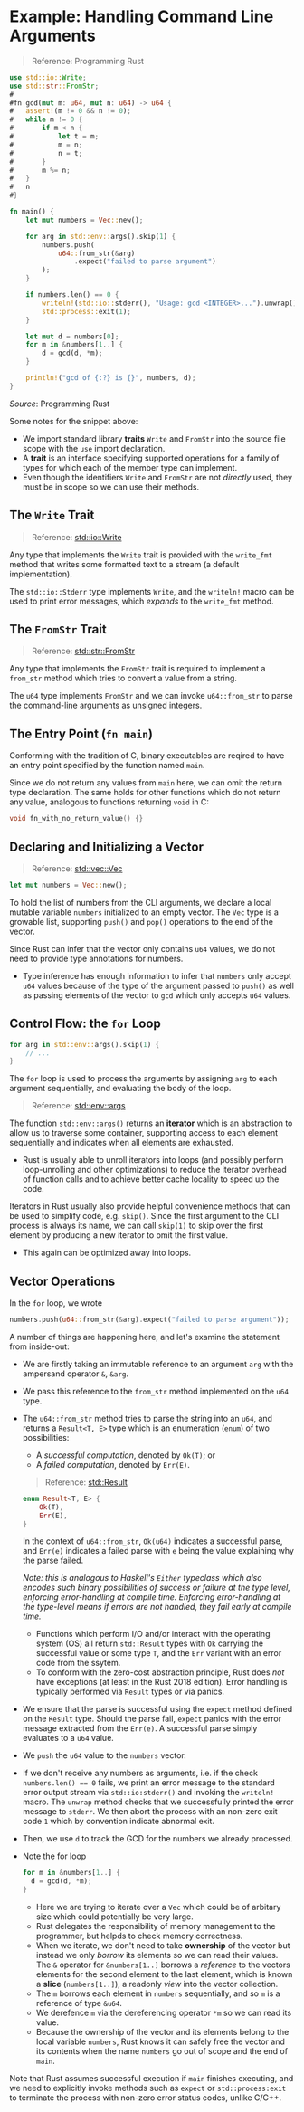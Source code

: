 # Example: Handling Command Line Arguments

> Reference: Programming Rust

```rust
use std::io::Write;
use std::str::FromStr;
#
#fn gcd(mut m: u64, mut n: u64) -> u64 {
#	assert!(m != 0 && n != 0);
#	while m != 0 {
#		if m < n {
#			let t = m;
#			m = n;
#			n = t;
#		}
#		m %= n;
#	}
#	n
#}

fn main() {
	let mut numbers = Vec::new();

	for arg in std::env::args().skip(1) {
		numbers.push(
			u64::from_str(&arg)
				.expect("failed to parse argument")
		);
	}

	if numbers.len() == 0 {
		writeln!(std::io::stderr(), "Usage: gcd <INTEGER>...").unwrap();
		std::process::exit(1);
	}

	let mut d = numbers[0];
	for m in &numbers[1..] {
		d = gcd(d, *m);
	}

	println!("gcd of {:?} is {}", numbers, d);
}
```

*Source*: Programming Rust

Some notes for the snippet above:

- We import standard library **traits** `Write` and `FromStr` into the source
  file scope with the `use` import declaration.
- A **trait** is an interface specifying supported operations for a family of
  types for which each of the member type can implement.
- Even though the identifiers `Write` and `FromStr` are not *directly* used,
  they must be in scope so we can use their methods.

## The `Write` Trait

> Reference: [std::io::Write](https://doc.rust-lang.org/std/io/trait.Write.html)

Any type that implements the `Write` trait is provided with the `write_fmt`
method that writes some formatted text to a stream (a default implementation).

The `std::io::Stderr` type implements `Write`, and the `writeln!` macro can be
used to print error messages, which *expands* to the `write_fmt` method.

## The `FromStr` Trait

> Reference: [std::str::FromStr](https://doc.rust-lang.org/std/str/trait.FromStr.html)

Any type that implements the `FromStr` trait is required to implement a
`from_str` method which tries to convert a value from a string.

The `u64` type implements `FromStr` and we can invoke `u64::from_str` to
parse the command-line arguments as unsigned integers.

## The Entry Point (`fn main`)

Conforming with the tradition of C, binary executables are reqired to have
an entry point specified by the function named `main`.

Since we do not return any values from `main` here, we can omit the return
type declaration. The same holds for other functions which do not return
any value, analogous to functions returning `void` in C:

```c
void fn_with_no_return_value() {}
```

## Declaring and Initializing a Vector

> Reference: [std::vec::Vec](https://doc.rust-lang.org/std/vec/struct.Vec.html)

```rust
let mut numbers = Vec::new();
```

To hold the list of numbers from the CLI arguments, we declare a local
mutable variable `numbers` initialized to an empty vector. The `Vec` type
is a growable list, supporting `push()` and `pop()` operations to the end
of the vector.

Since Rust can infer that the vector only contains `u64` values, we do not
need to provide type annotations for numbers.

- Type inference has enough information to infer that `numbers` only accept
  `u64` values because of the type of the argument passed to `push()` as well
  as passing elements of the vector to `gcd` which only accepts `u64` values.

## Control Flow: the `for` Loop

```rust
for arg in std::env::args().skip(1) {
	// ...
}
```

The `for` loop is used to process the arguments by assigning `arg` to
each argument sequentially, and evaluating the body of the loop.

> Reference: [std::env::args](https://doc.rust-lang.org/std/env/fn.args.html)

The function `std::env::args()` returns an **iterator** which is an abstraction
to allow us to traverse some container, supporting access to each element
sequentially and indicates when all elements are exhausted.

- Rust is usually able to unroll iterators into loops (and possibly perform
  loop-unrolling and other optimizations) to reduce the iterator overhead
  of function calls and to achieve better cache locality to speed up the code.

Iterators in Rust usually also provide helpful convenience methods that can
be used to simplify code, e.g. `skip()`. Since the first argument to the
CLI process is always its name, we can call `skip(1)` to skip over the
first element by producing a new iterator to omit the first value.

- This again can be optimized away into loops.

## Vector Operations

In the `for` loop, we wrote

```rust
numbers.push(u64::from_str(&arg).expect("failed to parse argument"));
```

A number of things are happening here, and let's examine the statement from
inside-out:

- We are firstly taking an immutable reference to an argument `arg` with the
  ampersand operator `&`, `&arg`.
- We pass this reference to the `from_str` method implemented on the `u64`
  type.
- The `u64::from_str` method tries to parse the string into an `u64`, and
  returns a `Result<T, E>` type which is an enumeration (`enum`) of two
  possibilities:
  	+ A *successful computation*, denoted by `Ok(T)`; or
  	+ A *failed computation*, denoted by `Err(E)`.

  	> Reference: [std::Result](https://doc.rust-lang.org/std/result/)

  	```rust
  	enum Result<T, E> {
		Ok(T),
		Err(E),
	}
  	```

  	In the context of `u64::from_str`, `Ok(u64)` indicates a successful parse,
  	and `Err(e)` indicates a failed parse with `e` being the value explaining
  	why the parse failed.

  	*Note: this is analogous to Haskell's `Either` typeclass which also encodes
  	such binary possibilities of success or failure at the type level,
  	enforcing error-handling at compile time. Enforcing error-handling at the
  	type-level means if errors are not handled, they fail early at compile
  	time.*

  	+ Functions which perform I/O and/or interact with the operating system
  	  (OS) all return `std::Result` types with `Ok` carrying the successful
  	  value or some type `T`, and the `Err` variant with an error code from
  	  the ssytem.
  	+ To conform with the zero-cost abstraction principle, Rust does *not* have
  	  exceptions (at least in the Rust 2018 edition). Error handling is
  	  typically performed via `Result` types or via panics.
- We ensure that the parse is successful using the `expect` method defined
  on the `Result` type. Should the parse fail, `expect` panics with the
  error message extracted from the `Err(e)`. A successful parse simply
  evaluates to a `u64` value.
- We `push` the `u64` value to the `numbers` vector.
- If we don't receive any numbers as arguments, i.e. if the check
  `numbers.len() == 0` fails, we print an error message to the standard error
  output stream via `std::io:stderr()` and invoking the `writeln!` macro.
  The `unwrap` method checks that we successfully printed the error message
  to `stderr`. We then abort the process with an non-zero exit code `1`
  which by convention indicate abnormal exit.
- Then, we use `d` to track the GCD for the numbers we already processed.
- Note the for loop

  ```rust
  for m in &numbers[1..] {
  	d = gcd(d, *m);
  }
  ```

  	+ Here we are trying to iterate over a `Vec` which could be of arbitary
  	  size which could potentially be very large.
  	+ Rust delegates the responsibility of memory management to the programmer,
  	  but helpds to check memory correctness.
  	+ When we iterate, we don't need to take **ownership** of the vector but
  	  instead we only *borrow* its elements so we can read their values.
  	  The `&` operator for `&numbers[1..]` borrows a *reference* to the
  	  vectors elements for the second element to the last element, which
  	  is known a **slice** (`numbers[1..]`), a readonly *view* into the vector
  	  collection.
  	+ The `m` borrows each element in `numbers` sequentially, and so `m`
  	  is a reference of type `&u64`.
  	+ We derefence `m` via the dereferencing operator `*m` so we can read its
  	  value.
  	+ Because the ownership of the vector and its elements belong to the local
  	  variable `numbers`, Rust knows it can safely free the vector and its
  	  contents when the name `numbers` go out of scope and the end of `main`.

Note that Rust assumes successful execution if `main` finishes executing,
and we need to explicitly invoke methods such as `expect` or
`std::process:exit` to terminate the process with non-zero error status codes,
unlike C/C++.
